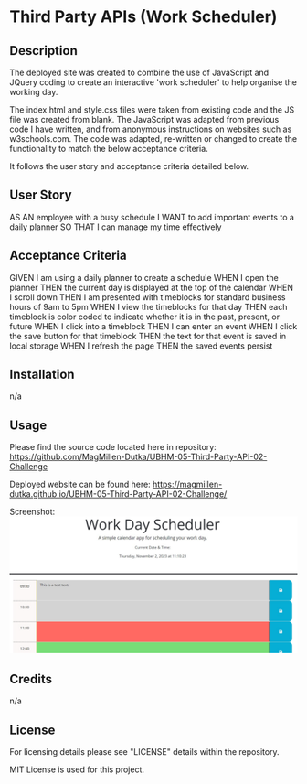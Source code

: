 # Third Party APIs (Work Scheduler)
## Description

The deployed site was created to combine the use of JavaScript and JQuery coding to create an interactive 'work scheduler' to help organise the working day.

The index.html and style.css files were taken from existing code and the JS file was created from blank.
The JavaScript was adapted from previous code I have written, and from anonymous instructions on websites such as w3schools.com. 
The code was adapted, re-written or changed to create the functionality to match the below acceptance criteria.

It follows the user story and acceptance criteria detailed below.

## User Story


AS AN employee with a busy schedule
I WANT to add important events to a daily planner
SO THAT I can manage my time effectively


## Acceptance Criteria


GIVEN I am using a daily planner to create a schedule
WHEN I open the planner
THEN the current day is displayed at the top of the calendar
WHEN I scroll down
THEN I am presented with timeblocks for standard business hours of 9am to 5pm
WHEN I view the timeblocks for that day
THEN each timeblock is color coded to indicate whether it is in the past, present, or future
WHEN I click into a timeblock
THEN I can enter an event
WHEN I click the save button for that timeblock
THEN the text for that event is saved in local storage
WHEN I refresh the page
THEN the saved events persist


## Installation

n/a

## Usage

Please find the source code located here in repository: 
https://github.com/MagMillen-Dutka/UBHM-05-Third-Party-API-02-Challenge

Deployed website can be found here: 
https://magmillen-dutka.github.io/UBHM-05-Third-Party-API-02-Challenge/


Screenshot:
![**screenshot**](assets/images/application-screenshot.jpeg)




## Credits

n/a

## License

For licensing details please see "LICENSE" details within the repository.

MIT License is used for this project.

